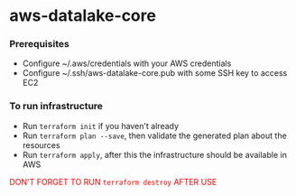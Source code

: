 # aws-datalake-core

### Prerequisites

- Configure ~/.aws/credentials with your AWS credentials
- Configure ~/.ssh/aws-datalake-core.pub with some SSH key to access EC2

### To run infrastructure

- Run `terraform init` if you haven't already
- Run `terraform plan --save`, then validate the generated plan about the resources
- Run `terraform apply`, after this the infrastructure should be available in AWS

<span style="color:red">DON'T FORGET TO RUN `terraform destroy` AFTER USE</span>
